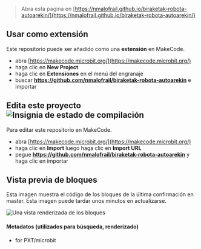 
> Abra esta pagina en [https://nmalofrail.github.io/biraketak-robota-autoarekin/](https://nmalofrail.github.io/biraketak-robota-autoarekin/)

## Usar como extensión

Este repositorio puede ser añadido como una **extensión** en MakeCode.

* abra [https://makecode.microbit.org/](https://makecode.microbit.org/)
* haga clic en **New Project**
* haga clic en **Extensiones** en el menú del engranaje
* buscar **https://github.com/nmalofrail/biraketak-robota-autoarekin** e importar

## Edita este proyecto ![Insignia de estado de compilación](https://github.com/nmalofrail/biraketak-robota-autoarekin/workflows/MakeCode/badge.svg)

Para editar este repositorio en MakeCode.

* abra [https://makecode.microbit.org/](https://makecode.microbit.org/)
* haga clic en **Import** luego haga clic en **Import URL**
* pegue **https://github.com/nmalofrail/biraketak-robota-autoarekin** y haga clic en importar

## Vista previa de bloques

Esta imagen muestra el código de los bloques de la última confirmación en master.
Esta imagen puede tardar unos minutos en actualizarse.

![Una vista renderizada de los bloques](https://github.com/nmalofrail/biraketak-robota-autoarekin/raw/master/.github/makecode/blocks.png)

#### Metadatos (utilizados para búsqueda, renderizado)

* for PXT/microbit
<script src="https://makecode.com/gh-pages-embed.js"></script><script>makeCodeRender("{{ site.makecode.home_url }}", "{{ site.github.owner_name }}/{{ site.github.repository_name }}");</script>
